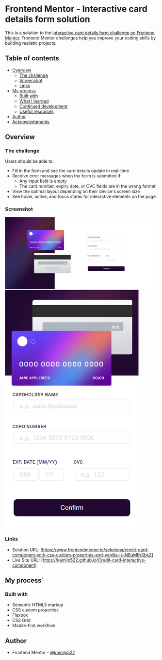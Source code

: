 # Frontend Mentor - Interactive card details form solution

This is a solution to the [Interactive card details form challenge on Frontend Mentor](https://www.frontendmentor.io/challenges/interactive-card-details-form-XpS8cKZDWw). Frontend Mentor challenges help you improve your coding skills by building realistic projects.

## Table of contents

- [Overview](#overview)
  - [The challenge](#the-challenge)
  - [Screenshot](#screenshot)
  - [Links](#links)
- [My process](#my-process)
  - [Built with](#built-with)
  - [What I learned](#what-i-learned)
  - [Continued development](#continued-development)
  - [Useful resources](#useful-resources)
- [Author](#author)
- [Acknowledgments](#acknowledgments)

## Overview

### The challenge

Users should be able to:

- Fill in the form and see the card details update in real-time
- Receive error messages when the form is submitted if:
  - Any input field is empty
  - The card number, expiry date, or CVC fields are in the wrong format
- View the optimal layout depending on their device's screen size
- See hover, active, and focus states for interactive elements on the page

### Screenshot

![screenshot_01](./screenshots/screenshot_01.png)
![screenshot_02](./screenshots/screenshot_02.png)

### Links

- Solution URL: [https://www.frontendmentor.io/solutions/credit-card-component-with-css-custom-properties-and-vanilla-js-NBuMRrSbkZ]
- Live Site URL: [https://kamilp522.github.io/Credit-card-interactive-component]

## My process`

### Built with

- Semantic HTML5 markup
- CSS custom properties
- Flexbox
- CSS Grid
- Mobile-first workflow

## Author

- Frontend Mentor - [@kamilp522](https://www.frontendmentor.io/profile/kamilp522)
